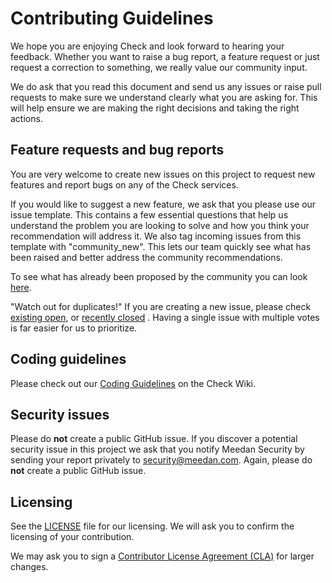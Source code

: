 # Contributing Guidelines

We hope you are enjoying Check and look forward to hearing your feedback. Whether you want to raise a bug report, a feature request or just request a correction to something, we really value our community input.

We do ask that you read this document and send us any issues or raise pull requests to make sure we understand clearly what you are asking for. This will help ensure we are making the right decisions and taking the right actions.

## Feature requests and bug reports

You are very welcome to create new issues on this project to request new features and report bugs on any of the Check services.

If you would like to suggest a new feature, we ask that you please use our issue template. This contains a few essential questions that help us understand the problem you are looking to solve and how you think your recommendation will address it. We also tag incoming issues from this template with "community_new". This lets our team quickly see what has been raised and better address the community recommendations.

To see what has already been proposed by the community you can look [here](https://github.com/meedan/check/labels/community_new).

"Watch out for duplicates!" If you are creating a new issue, please check [existing open](https://github.com/meedan/check/issues), or [recently closed](https://github.com/meedan/check/issues?utf8=%E2%9C%93&q=is%3Aissue%20is%3Aclosed%20) . Having a single issue with multiple votes is far easier for us to prioritize.

## Coding guidelines

Please check out our [Coding Guidelines](https://github.com/meedan/check/wiki/Coding-Guidelines) on the Check Wiki.

## Security issues

Please do **not** create a public GitHub issue. If you discover a potential security issue in this project we ask that you notify Meedan Security by sending your report privately to security@meedan.com. Again, please do **not** create a public GitHub issue.

## Licensing

See the [LICENSE](https://github.com/meedan/check/blob/master/LICENSE) file for our licensing. We will ask you to confirm the licensing of your contribution.

We may ask you to sign a [Contributor License Agreement (CLA)](http://en.wikipedia.org/wiki/Contributor_License_Agreement) for larger changes.
